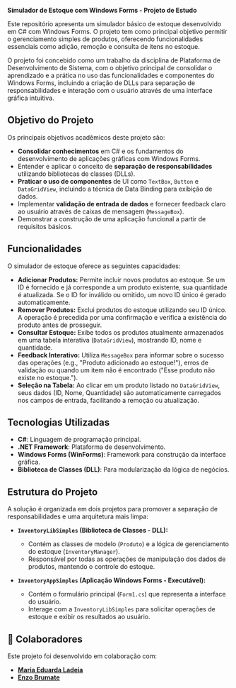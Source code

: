 **Simulador de Estoque com Windows Forms - Projeto de Estudo**

Este repositório apresenta um simulador básico de estoque desenvolvido em C# com Windows Forms. O projeto tem como principal objetivo permitir o gerenciamento simples de produtos, oferecendo funcionalidades essenciais como adição, remoção e consulta de itens no estoque.

O projeto foi concebido como um trabalho da disciplina de Plataforma de Desenvolvimento de Sistema, com o objetivo principal de consolidar o aprendizado e a prática no uso das funcionalidades e componentes do Windows Forms, incluindo a criação de DLLs para separação de responsabilidades e interação com o usuário através de uma interface gráfica intuitiva.

## Objetivo do Projeto

Os principais objetivos acadêmicos deste projeto são:

-   **Consolidar conhecimentos** em C# e os fundamentos do desenvolvimento de aplicações gráficas com Windows Forms.
-   Entender e aplicar o conceito de **separação de responsabilidades** utilizando bibliotecas de classes (DLLs).
-   **Praticar o uso de componentes** de UI como `TextBox`, `Button` e `DataGridView`, incluindo a técnica de Data Binding para exibição de dados.
-   Implementar **validação de entrada de dados** e fornecer feedback claro ao usuário através de caixas de mensagem (`MessageBox`).
-   Demonstrar a construção de uma aplicação funcional a partir de requisitos básicos.

## Funcionalidades

O simulador de estoque oferece as seguintes capacidades:

-   **Adicionar Produtos:** Permite incluir novos produtos ao estoque. Se um ID é fornecido e já corresponde a um produto existente, sua quantidade é atualizada. Se o ID for inválido ou omitido, um novo ID único é gerado automaticamente.
-   **Remover Produtos:** Exclui produtos do estoque utilizando seu ID único. A operação é precedida por uma confirmação e verifica a existência do produto antes de prosseguir.
-   **Consultar Estoque:** Exibe todos os produtos atualmente armazenados em uma tabela interativa (`DataGridView`), mostrando ID, nome e quantidade.
-   **Feedback Interativo:** Utiliza `MessageBox` para informar sobre o sucesso das operações (e.g., "Produto adicionado ao estoque!"), erros de validação ou quando um item não é encontrado ("Esse produto não existe no estoque.").
-   **Seleção na Tabela:** Ao clicar em um produto listado no `DataGridView`, seus dados (ID, Nome, Quantidade) são automaticamente carregados nos campos de entrada, facilitando a remoção ou atualização.

## Tecnologias Utilizadas

-   **C#**: Linguagem de programação principal.
-   **.NET Framework**: Plataforma de desenvolvimento.
-   **Windows Forms (WinForms)**: Framework para construção da interface gráfica.
-   **Biblioteca de Classes (DLL)**: Para modularização da lógica de negócios.

## Estrutura do Projeto

A solução é organizada em dois projetos para promover a separação de responsabilidades e uma arquitetura mais limpa:

-   **`InventoryLibSimples` (Biblioteca de Classes - DLL):**
    -   Contém as classes de modelo (`Produto`) e a lógica de gerenciamento do estoque (`InventoryManager`).
    -   Responsável por todas as operações de manipulação dos dados de produtos, mantendo o controle do estoque.

-   **`InventoryAppSimples` (Aplicação Windows Forms - Executável):**
    -   Contém o formulário principal (`Form1.cs`) que representa a interface do usuário.
    -   Interage com a `InventoryLibSimples` para solicitar operações de estoque e exibir os resultados ao usuário.


## 🤝 Colaboradores

Este projeto foi desenvolvido em colaboração com:

-   **[Maria Eduarda Ladeia](https://github.com/MariaEduardaLadeia)**
-   **[Enzo Brumate](https://github.com/EnzoBrumate)** 
